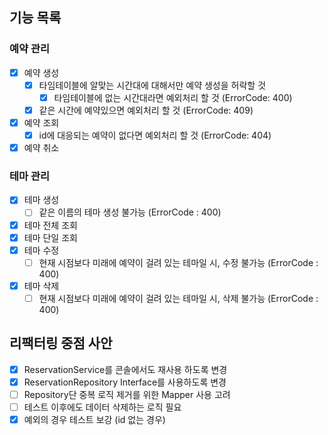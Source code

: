## 기능 목록

### 예약 관리
- [x] 예약 생성
  - [x] 타임테이블에 알맞는 시간대에 대해서만 예약 생성을 허락할 것
    - [x] 타임테이블에 없는 시간대라면 예외처리 할 것 (ErrorCode: 400)
  - [x] 같은 시간에 예약있으면 예외처리 할 것 (ErrorCode: 409)
- [x] 예약 조회
  - [x] id에 대응되는 예약이 없다면 예외처리 할 것 (ErrorCode: 404)
- [x] 예약 취소

### 테마 관리
- [x] 테마 생성
   - [ ] 같은 이름의 테마 생성 불가능 (ErrorCode : 400)
- [x] 테마 전체 조회
- [x] 테마 단일 조회
- [x] 테마 수정
  - [ ] 현재 시점보다 미래에 예약이 걸려 있는 테마일 시, 수정 불가능 (ErrorCode : 400)
- [x] 테마 삭제
  - [ ] 현재 시점보다 미래에 예약이 걸려 있는 테마일 시, 삭제 불가능 (ErrorCode : 400)

## 리팩터링 중점 사안
- [x] ReservationService를 콘솔에서도 재사용 하도록 변경
- [x] ReservationRepository Interface를 사용하도록 변경
- [ ] Repository단 중복 로직 제거를 위한 Mapper 사용 고려
- [ ] 테스트 이후에도 데이터 삭제하는 로직 필요
- [x] 예외의 경우 테스트 보강 (id 없는 경우)
